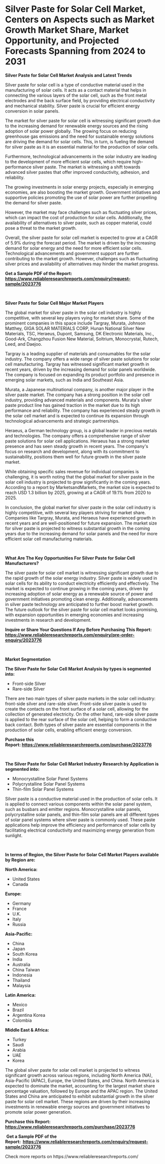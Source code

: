 <p><h1>Silver Paste for Solar Cell Market, Centers on Aspects such as Market Growth Market Share, Market Opportunity, and Projected Forecasts Spanning from 2024 to 2031</h1></p><p><strong>Silver Paste for Solar Cell Market Analysis and Latest Trends</strong></p>
<p><p>Silver paste for solar cell is a type of conductive material used in the manufacturing of solar cells. It acts as a contact material that helps in connecting the various layers of the solar cell, such as the front metal electrodes and the back surface field, by providing electrical conductivity and mechanical stability. Silver paste is crucial for efficient energy conversion in solar panels.</p><p>The market for silver paste for solar cell is witnessing significant growth due to the increasing demand for renewable energy sources and the rising adoption of solar power globally. The growing focus on reducing greenhouse gas emissions and the need for sustainable energy solutions are driving the demand for solar cells. This, in turn, is fueling the demand for silver paste as it is an essential material for the production of solar cells.</p><p>Furthermore, technological advancements in the solar industry are leading to the development of more efficient solar cells, which require high-performance silver paste. The market is witnessing a shift towards advanced silver pastes that offer improved conductivity, adhesion, and reliability.</p><p>The growing investments in solar energy projects, especially in emerging economies, are also boosting the market growth. Government initiatives and supportive policies promoting the use of solar power are further propelling the demand for silver paste.</p><p>However, the market may face challenges such as fluctuating silver prices, which can impact the cost of production for solar cells. Additionally, the availability of alternatives to silver paste, such as copper material, could pose a threat to the market growth.</p><p>Overall, the silver paste for solar cell market is expected to grow at a CAGR of 5.9% during the forecast period. The market is driven by the increasing demand for solar energy and the need for more efficient solar cells. Technological advancements and government support are further contributing to the market growth. However, challenges such as fluctuating silver prices and availability of alternatives may hinder the market progress.</p></p>
<p><strong>Get a Sample PDF of the Report:&nbsp; <a href="https://www.reliableresearchreports.com/enquiry/request-sample/2023776">https://www.reliableresearchreports.com/enquiry/request-sample/2023776</a></strong></p>
<p>&nbsp;</p>
<p><strong>Silver Paste for Solar Cell Major Market Players</strong></p>
<p><p>The global market for silver paste in the solar cell industry is highly competitive, with several key players vying for market share. Some of the prominent companies in this space include Targray, Murata, Johnson Matthey, GIGA SOLAR MATERIALS CORP, Hunan National Silver New Materials, TSC, Heraeus, Dupont, Samsung, DK Electronic Materials, Inc., Good-Ark, Changzhou Fusion New Material, Soltrium, Monocrystal, Rutech, Leed, and Daejoo.</p><p>Targray is a leading supplier of materials and consumables for the solar industry. The company offers a wide range of silver paste solutions for solar cell manufacturing. Targray has witnessed significant market growth in recent years, driven by the increasing demand for solar panels worldwide. The company is focused on expanding its product portfolio and presence in emerging solar markets, such as India and Southeast Asia.</p><p>Murata, a Japanese multinational company, is another major player in the silver paste market. The company has a strong position in the solar cell industry, providing advanced materials and components. Murata's silver paste product line has gained traction in the market due to its high performance and reliability. The company has experienced steady growth in the solar cell market and is expected to continue its expansion through technological advancements and strategic partnerships.</p><p>Heraeus, a German technology group, is a global leader in precious metals and technologies. The company offers a comprehensive range of silver paste solutions for solar cell applications. Heraeus has a strong market presence and has seen steady growth in recent years. The company's focus on research and development, along with its commitment to sustainability, positions them well for future growth in the silver paste market.</p><p>While obtaining specific sales revenue for individual companies is challenging, it is worth noting that the global market for silver paste in the solar cell industry is projected to grow significantly in the coming years. According to a report by MarketsandMarkets, the market size is expected to reach USD 1.3 billion by 2025, growing at a CAGR of 19.1% from 2020 to 2025.</p><p>In conclusion, the global market for silver paste in the solar cell industry is highly competitive, with several key players striving for market share. Companies like Targray, Murata, and Heraeus have experienced growth in recent years and are well-positioned for future expansion. The market size for silver paste is projected to witness substantial growth in the coming years due to the increasing demand for solar panels and the need for more efficient solar cell manufacturing materials.</p></p>
<p>&nbsp;</p>
<p><strong>What Are The Key Opportunities For Silver Paste for Solar Cell Manufacturers?</strong></p>
<p><p>The silver paste for solar cell market is witnessing significant growth due to the rapid growth of the solar energy industry. Silver paste is widely used in solar cells for its ability to conduct electricity efficiently and effectively. The market is expected to continue growing in the coming years, driven by increasing adoption of solar energy as a renewable source of power and government initiatives promoting clean energy. Additionally, advancements in silver paste technology are anticipated to further boost market growth. The future outlook for the silver paste for solar cell market looks promising, with expansion opportunities in emerging economies and increasing investments in research and development.</p></p>
<p><strong>Inquire or Share Your Questions If Any Before Purchasing This Report: <a href="https://www.reliableresearchreports.com/enquiry/pre-order-enquiry/2023776">https://www.reliableresearchreports.com/enquiry/pre-order-enquiry/2023776</a></strong></p>
<p>&nbsp;</p>
<p><strong>Market Segmentation</strong></p>
<p><strong>The Silver Paste for Solar Cell Market Analysis by types is segmented into:</strong></p>
<p><ul><li>Front-side Silver</li><li>Rare-side Silver</li></ul></p>
<p><p>There are two main types of silver paste markets in the solar cell industry: front-side silver and rare-side silver. Front-side silver paste is used to create the contacts on the front surface of a solar cell, allowing for the collection of generated electricity. On the other hand, rare-side silver paste is applied to the rear surface of the solar cell, helping to form a conductive back contact. Both types of silver paste are essential components in the production of solar cells, enabling efficient energy conversion.</p></p>
<p><strong>Purchase this Report:&nbsp;<a href="https://www.reliableresearchreports.com/purchase/2023776">https://www.reliableresearchreports.com/purchase/2023776</a></strong></p>
<p>&nbsp;</p>
<p><strong>The Silver Paste for Solar Cell Market Industry Research by Application is segmented into:</strong></p>
<p><ul><li>Monocrystalline Solar Panel Systems</li><li>Polycrystalline Solar Panel Systems</li><li>Thin-film Solar Panel Systems</li></ul></p>
<p><p>Silver paste is a conductive material used in the production of solar cells. It is applied to connect various components within the solar panel system, such as busbars and emitter regions. Monocrystalline solar panels, polycrystalline solar panels, and thin-film solar panels are all different types of solar panel systems where silver paste is commonly used. These paste applications help improve the efficiency and performance of solar cells by facilitating electrical conductivity and maximizing energy generation from sunlight.</p></p>
<p>&nbsp;</p>
<p><strong>In terms of Region, the Silver Paste for Solar Cell Market Players available by Region are:</strong></p>
<p>
    <p> <strong> North America: </strong>
        <ul>
            <li>United States</li>
            <li>Canada</li>
        </ul>
        </p> 
    <p> <strong> Europe: </strong>
        <ul>
            <li>Germany</li>
            <li>France</li>
            <li>U.K.</li>
            <li>Italy</li>
            <li>Russia</li>
        </ul>
        </p> 
    <p> <strong> Asia-Pacific: </strong>
        <ul>
            <li>China</li>
            <li>Japan</li>
            <li>South Korea</li>
            <li>India</li>
            <li>Australia</li>
            <li>China Taiwan</li>
            <li>Indonesia</li>
            <li>Thailand</li>
            <li>Malaysia</li>
        </ul>
        </p> 
    <p> <strong> Latin America: </strong>
        <ul>
            <li>Mexico</li>
            <li>Brazil</li>
            <li>Argentina Korea</li>
            <li>Colombia</li>
        </ul>
        </p> 
    <p> <strong> Middle East & Africa: </strong>
        <ul>
            <li>Turkey</li>
            <li>Saudi</li>
            <li>Arabia</li>
            <li>UAE</li>
            <li>Korea</li>
        </ul>
    </p>
    </p>
<p><p>The global silver paste for solar cell market is projected to witness significant growth across various regions, including North America (NA), Asia-Pacific (APAC), Europe, the United States, and China. North America is expected to dominate the market, accounting for the largest market share percentage valuation, followed by Europe and the APAC region. The United States and China are anticipated to exhibit substantial growth in the silver paste for solar cell market. These regions are driven by their increasing investments in renewable energy sources and government initiatives to promote solar power generation.</p></p>
<p><strong>Purchase this Report: <a href="https://www.reliableresearchreports.com/purchase/2023776">https://www.reliableresearchreports.com/purchase/2023776</a></strong></p>
<p>&nbsp;<strong>Get a Sample PDF of the Report:&nbsp;&nbsp;<a href="https://www.reliableresearchreports.com/enquiry/request-sample/2023776">https://www.reliableresearchreports.com/enquiry/request-sample/2023776</a></strong></p>
<p><strong></strong></p>
<p>Check more reports on https://www.reliableresearchreports.com/</p>